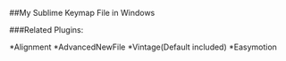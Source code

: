 ##My Sublime Keymap File in Windows

###Related Plugins:

*Alignment
*AdvancedNewFile
*Vintage(Default included)
*Easymotion
